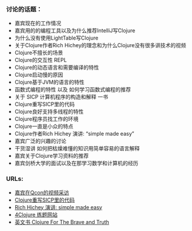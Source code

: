 ### 讨论的话题： ###
- 嘉宾现在的工作情况
- 嘉宾用的的编程工具以及为什么推荐IntelliJ写Clojure
- 为什么没有使用LightTable写Clojure
- 关于Clojure作者Rich Hichey的理念和为什么Clojure没有很多讲技术的视频
- Clojure不擅长的场景
- Clojure的交互性 REPL
- Clojure的动态语言和需要编译的特性
- Clojure启动慢的原因
- Clojure基于JVM的语言的特性
- 函数式编程的特性 以及 如何学习函数式编程的推荐
- 关于 SICP 计算机程序的构造和解释 一书
- Clojure重写SICP里的代码 
- Clojure良好支持多线程的特性
- Clojure程序员找工作的环境 
- Clojure一直是小众的特点
- Clojure作者Rich Hichey 演讲: “simple made easy”
- 嘉宾广泛的兴趣的讨论
- 干货湿讲 如何把枯燥难懂的知识用简单容易的语言解释 
- 嘉宾关于Clojure学习资料的推荐
- 嘉宾剑桥大学的面试以及在那学习数学和计算机的经历

### URLs: ###

- [嘉宾在Qcon的视频采访](http://infoq.com/cn/interviews/interview-with-lorettahe-talk-clojure-develop)
- [Clojure重写SICP里的代码](http://www.sicpdistilled.com)
- [Rich Hichey 演讲: simple made easy](http://www.infoq.com/presentations/Simple-Made-Easy)
- [4Clojure 练题网站](https://www.4clojure.com/)
- [英文书 Clojure For The Brave and Truth](http://www.braveclojure.com/)
